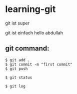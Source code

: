 # learning-git

git ist super

git ist einfach hello abdullah

## git command:

```
$ git add .
$ git commit -m "first commit"
$ git push
```

```
$ git status
```

```
$ git log
```
